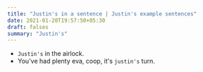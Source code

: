 ```yaml
---
title: "Justin's in a sentence | Justin's example sentences"
date: 2021-01-20T19:57:50+05:30
draft: falses
summary: "Justin's"
---
```

- `Justin's` in the airlock.
- You've had plenty eva, coop, it's `justin's` turn.
                 
